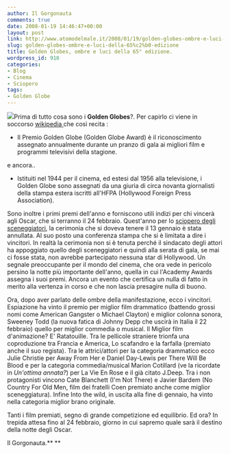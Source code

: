 ```yaml
---
author: Il Gorgonauta
comments: true
date: 2008-01-19 14:46:47+00:00
layout: post
link: http://www.atomodelmale.it/2008/01/19/golden-globes-ombre-e-luci-della-65%c2%b0-edizione/
slug: golden-globes-ombre-e-luci-della-65%c2%b0-edizione
title: Golden Globes, ombre e luci della 65° edizione.
wordpress_id: 910
categories:
- Blog
- Cinema
- Sciopero
tags:
- Golden Globe
---
```


![](http://www.atomodelmale.it/wp-content/uploads/2008/10/goldenglobes-300x201.jpg)Prima di tutto cosa sono i **Golden Globes**?.  Per capirlo ci viene in soccorso [wikipedia ](http://it.wikipedia.org/wiki/Premio_Golden_Globe)che così recita :



	
  * Il Premio Golden Globe (Golden Globe Award) è il riconoscimento assegnato annualmente durante un pranzo di gala ai migliori film e programmi televisivi della stagione.


e ancora..

	
  * Istituiti nel 1944 per il cinema, ed estesi dal 1956 alla televisione, i Golden Globe sono assegnati da una giuria di circa novanta giornalisti della stampa estera iscritti all'HFPA (Hollywood Foreign Press Association).


Sono inoltre i primi premi dell'anno e forniscono utili indizi per chi vincerà agli Oscar, che si terranno il 24 febbraio. Quest'anno per lo [sciopero degli sceneggiatori](http://www.atomodelmale.it/2007/11/15/scipero-negli-studios/), la cerimonia che si doveva tenere il 13 gennaio è stata annullata. Al suo posto una conferenza stampa che si è limitata a dire i vincitori. In realtà la cerimonia non si è tenuta perché il sindacato degli attori ha appoggiato quello degli sceneggiatori e quindi alla serata di gala, se mai ci fosse stata, non avrebbe partecipato nessuna star di Hollywood. Un segnale preoccupante per il mondo del cinema, che ora vede in pericolo persino la notte più importante dell'anno, quella in cui l'Academy Awards assegna i suoi premi. Ancora un evento che certifica un nulla di fatto in merito alla vertenza in corso e che non lascia presagire nulla di buono.

<!-- more -->


Ora, dopo aver parlato delle ombre della manifestazione, ecco i vincitori. Espiazione ha vinto il premio per miglior film drammatico (battendo grossi nomi come American Gangster o Michael Clayton) e miglior colonna sonora, Sweeney Todd (la nuova fatica di Johnny Depp che uscirà in Italia il 22 febbraio) quello per miglior commedia o musical. Il Miglior film d'animazione? E' Ratatouille. Tra le pellicole straniere trionfa una coproduzione tra Francia e America, Lo scafandro e la farfalla (premiato anche il suo regista). Tra le attrici/attori per la categoria drammatico ecco Julie Christie per Away From Her e Daniel 	Day-Lewis per There Will Be Blood e per la categoria commedia/musical Marion 	Cotillard (ve la ricordate in _Un'ottima annata?_) per La Vie En Rose e il già citato J.Deep. Tra i non protagonisti vincono Cate 	Blanchett (I'm Not There) e Javier 	Bardem (No Country For Old Men, film dei fratelli Coen premiato anche come miglior sceneggiatura). Infine Into the wild, in uscita alla fine di gennaio, ha vinto nella categoria miglior brano originale.

Tanti i film premiati, segno di grande competizione ed equilibrio. Ed ora? In trepida attesa fino al 24 febbraio, giorno in cui sapremo quale sarà il destino della notte degli Oscar.


Il Gorgonauta.**
**

